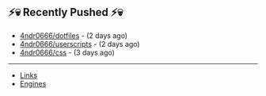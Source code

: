 ## ⚡💀 Recently Pushed ⚡💀


- [4ndr0666/dotfiles](https://github.com/4ndr0666/dotfiles) - (2 days ago)
- [4ndr0666/userscripts](https://github.com/4ndr0666/userscripts) - (2 days ago)
- [4ndr0666/css](https://github.com/4ndr0666/css) - (3 days ago)

---
- [Links](https://github.com/4ndr0666/Links/blob/main/README.md)        
- [Engines](https://github.com/hoothin/SearchJumper/discussions/73)    

